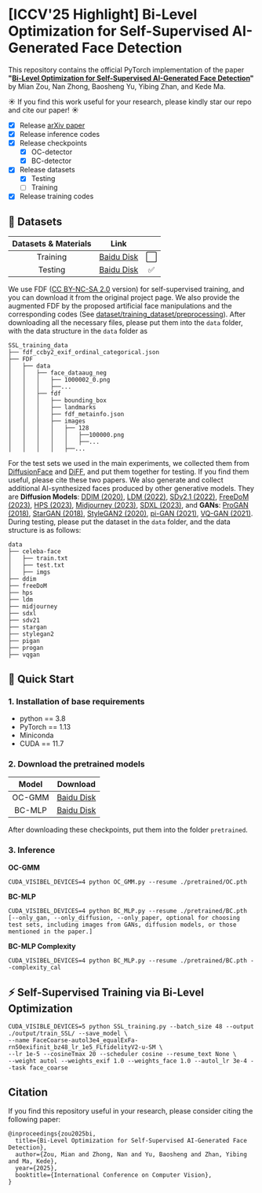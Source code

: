 # [ICCV'25 Highlight] Bi-Level Optimization for Self-Supervised AI-Generated Face Detection

This repository contains the official PyTorch implementation of the paper **"[Bi-Level Optimization for Self-Supervised AI-Generated Face Detection](https://iccv.thecvf.com/virtual/2025/poster/805)"** by Mian Zou, Nan Zhong, Baosheng Yu, Yibing Zhan, and Kede Ma.

☀️ If you find this work useful for your research, please kindly star our repo and cite our paper! ☀️

- [x] Release [arXiv paper](https://arxiv.org/abs/2507.22824)
- [x] Release inference codes
- [x] Release checkpoints
  - [x] OC-detector
  - [x] BC-detector
- [x] Release datasets
  - [x] Testing
  - [ ] Training
- [x] Release training codes

## 📁 Datasets

| Datasets & Materials |                                                 Link                                                 |      |
|:-------------------------------------------------------------------------------------------------------------------------------------:|:----------------------------------------------------------------------------------------------------:|:-------------------------------------------------------------------------------------------------------------------------------------:|
|Training | [Baidu Disk]() |⬜ |
|Testing | [Baidu Disk](https://pan.baidu.com/s/1W9MG-pm-x4Kpkh-HrtHtYA?pwd=5dtw)| ✅ |

We use FDF ([CC BY-NC-SA 2.0](https://creativecommons.org/licenses/by-nc-sa/2.0/) version) for self-supervised training, and you can download it from the original project page. We also provide the augmented FDF by the proposed artificial face manipulations and the corresponding codes (See [dataset/training_dataset/preprocessing](https://github.com/MZMMSEC/AIGFD_BLO/tree/main/dataset/training_dataset/preprocessing)). After downloading all the necessary files, please put them into the ``data`` folder, with the data structure in the ``data`` folder as 
```
SSL_training_data
├── fdf_ccby2_exif_ordinal_categorical.json
├── FDF
│   ├── data
│   │   ├── face_dataaug_neg
│   │   │   ├── 1000002_0.png
│   │   │   ├──...
│   │   ├── fdf
│   │   │   ├── bounding_box
│   │   │   ├── landmarks
│   │   │   ├── fdf_metainfo.json
│   │   │   ├── images
│   │   │   │   ├── 128
│   │   │   │   │   ├──100000.png
│   │   │   │   │   ├──...
│   │   │   │   ├──...

```


For the test sets we used in the main experiments, we collected them from [DiffusionFace](https://github.com/Rapisurazurite/DiffFace) and [DiFF](https://github.com/xaCheng1996/DiFF), and put them together for testing. If you find them useful, please cite these two papers. We also generate and collect additional AI-synthesized faces produced by other generative models. They are **Diffusion Models**: [DDIM (2020)](https://github.com/ermongroup/ddim), [LDM (2022)](https://github.com/compvis/stable-diffusion), [SDv2.1 (2022)](https://github.com/Stability-AI/stablediffusion), [FreeDoM (2023)](https://github.com/yujiwen/FreeDoM), [HPS (2023)](https://tgxs002.github.io/align_sd_web/), [Midjourney (2023)](https://www.midjourney.com/home), [SDXL (2023)](https://github.com/stability-ai/generative-models), and **GANs**: [ProGAN (2018)](https://github.com/tkarras/progressive_growing_of_gans), [StarGAN (2018)](https://github.com/wkentaro/StarGAN), [StyleGAN2 (2020)](https://github.com/NVlabs/stylegan2), [pi-GAN (2021)](https://github.com/marcoamonteiro/pi-GAN), [VQ-GAN (2021)](https://github.com/KGML-lab/vq-gan).
During testing, please put the dataset in the ``data`` folder, and the data structure is as follows:
```
data
├── celeba-face
│   ├── train.txt
│   ├── test.txt
│   ├── imgs
├── ddim
├── freeDoM
├── hps
├── ldm
├── midjourney
├── sdxl
├── sdv21
├── stargan
├── stylegan2
├── pigan
├── progan
├── vqgan
```

## 🚀 Quick Start

### 1. Installation of base requirements
 - python == 3.8
 - PyTorch == 1.13
 - Miniconda
 - CUDA == 11.7

### 2. Download the pretrained models

|      Model       |                                                               Download                                                                 |
|:----------------:|:-------------------------------------------------------------------------------------------------------------------------------------:|
| OC-GMM | [Baidu Disk](https://pan.baidu.com/s/19aB91CXXBZEe9X9e3expnQ?pwd=6irr) |
| BC-MLP | [Baidu Disk](https://pan.baidu.com/s/1ti2IjDKX5W-KPax47Mqgtw?pwd=tmrk) |

After downloading these checkpoints, put them into the folder ``pretrained``.

### 3. Inference

**OC-GMM**
```
CUDA_VISIBEL_DEVICES=4 python OC_GMM.py --resume ./pretrained/OC.pth
```

**BC-MLP**
```
CUDA_VISIBEL_DEVICES=4 python BC_MLP.py --resume ./pretrained/BC.pth [--only_gan, --only_diffusion, --only_paper, optional for choosing test sets, including images from GANs, diffusion models, or those mentioned in the paper.]
```

**BC-MLP Complexity**
```
CUDA_VISIBEL_DEVICES=4 python BC_MLP.py --resume ./pretrained/BC.pth --complexity_cal
```


## ⚡ Self-Supervised Training via Bi-Level Optimization
```
CUDA_VISIBLE_DEVICES=5 python SSL_training.py --batch_size 48 --output ./output/train_SSL/ --save_model \
--name FaceCoarse-autol3e4_equalExFa-rn50exifinit_bz48_lr_1e5_FLfidelityV2-u-SM \
--lr 1e-5 --cosineTmax 20 --scheduler cosine --resume_text None \
--weight autol --weights_exif 1.0 --weights_face 1.0 --autol_lr 3e-4 --task face_coarse
```

## Citation
If you find this repository useful in your research, please consider citing the following paper:
```
@inproceedings{zou2025bi,
  title={Bi-Level Optimization for Self-Supervised AI-Generated Face Detection},
  author={Zou, Mian and Zhong, Nan and Yu, Baosheng and Zhan, Yibing and Ma, Kede},
  year={2025},
  booktitle={International Conference on Computer Vision},
}
```

